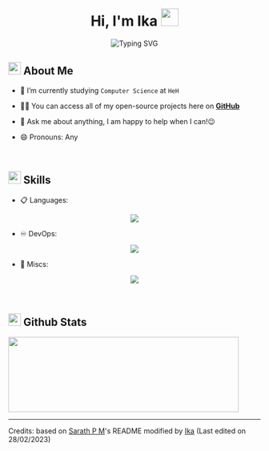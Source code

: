 <h1 align="center">Hi, I'm Ika <img src="https://media.giphy.com/media/hvRJCLFzcasrR4ia7z/giphy.gif" width="35"></h1>

<div align="center">
  
![Typing SVG](https://readme-typing-svg.herokuapp.com?font=ROBOT&size=25&color=39FF14&background=000000&center=true&vCenter=true&width=490&lines=%3E+Welcome+to+my+GitHub+profile...!)

</div>

## <img src="https://c.tenor.com/NCRHhqkXrJYAAAAi/programmers-go-internet.gif" width="25">  <b>About Me</b>

- 🔭 I’m currently studying `Computer Science` at `HeH`

- 👨‍💻 You can access all of my open-source projects here on **[GitHub](https://github.com/Ika-02)**

- 💬 Ask me about anything, I am happy to help when I can!😉

- 😄 Pronouns: Any

<br>

## <img src="https://media2.giphy.com/media/QssGEmpkyEOhBCb7e1/giphy.gif?cid=ecf05e47a0n3gi1bfqntqmob8g9aid1oyj2wr3ds3mg700bl&rid=giphy.gif" width ="25"><b> Skills</b>

<p align="center">

- 📋 Languages:
  
<p align="center">
  <a href="https://skillicons.dev">
    <img src="https://skillicons.dev/icons?i=py,cpp,html,md" />
  </a>
</p>
    
- ♾️ DevOps:

<p align="center">
  <a href="https://skillicons.dev">
    <img src="https://skillicons.dev/icons?i=docker,github" />
  </a>
</p>

- 💽 Miscs:

<p align="center">
  <a href="https://skillicons.dev">
    <img src="https://skillicons.dev/icons?i=arduino,raspberrypi,autocad" />
  </a>
</p>

<br> 

## <img src="https://media.giphy.com/media/iY8CRBdQXODJSCERIr/giphy.gif" width="25"> <b>Github Stats</b>

<p><img width="460" height="150" src="https://github-readme-stats.vercel.app/api?username=Ika-02&theme=tokyonight&show_icons=true/460/300">

<br>
  
-----
Credits: based on [Sarath P M](https://github.com/sarath-pm)'s README modified by [Ika](https://github.com/Ika-02)
 (Last edited on 28/02/2023)
